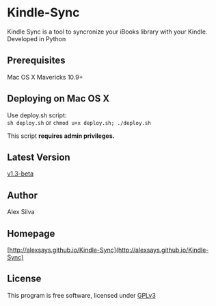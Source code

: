 # Kindle-Sync


Kindle Sync is a tool to syncronize your iBooks library with your Kindle. Developed in Python

## Prerequisites
Mac OS X Mavericks 10.9+

## Deploying on Mac OS X
Use deploy.sh script:  
`sh deploy.sh` or `chmod u+x deploy.sh; ./deploy.sh`  
  
This script **requires admin privileges.**

## Latest Version
[v1.3-beta](https://github.com/Alexsays/Kindle-Sync/releases/tag/v1.3-beta)

## Author
Alex Silva

## Homepage
[http://alexsays.github.io/Kindle-Sync](http://alexsays.github.io/Kindle-Sync)

## License
This program is free software, licensed under [GPLv3](https://www.gnu.org/licenses/gpl-3.0-standalone.html)
